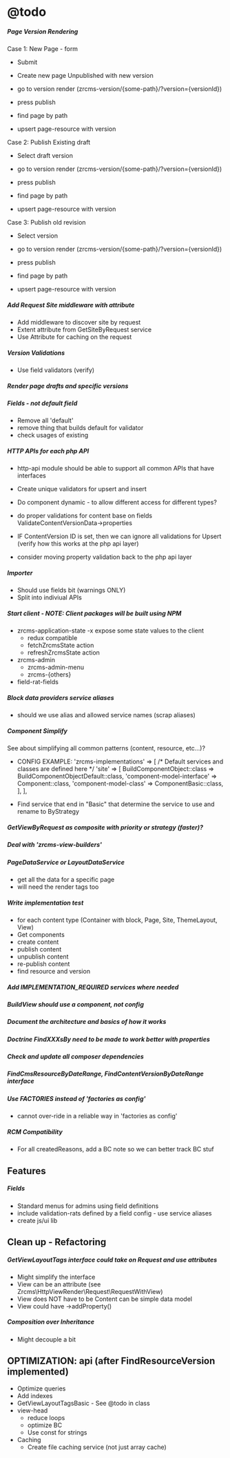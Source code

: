 @todo
=====

##### Page Version Rendering

Case 1: New Page - form 

- Submit
- Create new page Unpublished with new version

- go to version render (zrcms-version/{some-path}/?version={versionId})
- press publish
- find page by path
- upsert page-resource with version
    
Case 2: Publish Existing draft

- Select draft version

- go to version render (zrcms-version/{some-path}/?version={versionId})
- press publish
- find page by path
- upsert page-resource with version
    
Case 3: Publish old revision

- Select version

- go to version render (zrcms-version/{some-path}/?version={versionId})
- press publish
- find page by path
- upsert page-resource with version

##### Add Request Site middleware with attribute

- Add middleware to discover site by request
- Extent attribute from GetSiteByRequest service
- Use Attribute for caching on the request

##### Version Validations

- Use field validators (verify)

##### Render page drafts and specific versions



##### Fields - not default field

- Remove all 'default'
- remove thing that builds default for validator
- check usages of existing

##### HTTP APIs for each php API

- http-api module should be able to support all common APIs that have interfaces
- Create unique validators for upsert and insert
- Do component dynamic - to allow different access for different types?

- do proper validations for content base on fields ValidateContentVersionData->properties
- IF ContentVersion ID is set, then we can ignore all validations for Upsert (verify how this works at the php api layer)
- consider moving property validation back to the php api layer

##### Importer 

- Should use fields bit (warnings ONLY)
- Split into indiviual APIs

##### Start client  - NOTE: Client packages will be built using NPM

- zrcms-application-state
    -x expose some state values to the client
    - redux compatible
    - fetchZrcmsState action
    - refreshZrcmsState action
- zrcms-admin
    - zrcms-admin-menu
    - zrcms-{others}
- field-rat-fields

##### Block data providers service aliases 

- should we use alias and allowed service names (scrap aliases)

##### Component Simplify 

See about simplifying all common patterns (content, resource, etc...)?

- CONFIG EXAMPLE:
    'zrcms-implementations' => [
        /* Default services and classes are defined here */
        'site' => [
            BuildComponentObject::class => BuildComponentObjectDefault::class,
            'component-model-interface' => Component::class,
            'component-model-class' => ComponentBasic::class,
        ],
    ],
    
- Find service that end in "Basic" that determine the service to use and rename to ByStrategy

##### GetViewByRequest as composite with priority or strategy (faster)?

##### Deal with 'zrcms-view-builders'

##### PageDataService or LayoutDataService

- get all the data for a specific page
- will need the render tags too

##### Write implementation test

- for each content type (Container with block, Page, Site, ThemeLayout, View)
- Get components
- create content
- publish content
- unpublish content
- re-publish content
- find resource and version
    
##### Add IMPLEMENTATION_REQUIRED services where needed 

##### BuildView should use a component, not config
    
##### Document the architecture and basics of how it works

##### Doctrine FindXXXsBy need to be made to work better with properties
    
##### Check and update all composer dependencies

##### FindCmsResourceByDateRange, FindContentVersionByDateRange interface

#####  Use FACTORIES instead of 'factories as config'

- cannot over-ride in a reliable way in 'factories as config'

##### RCM Compatibility

- For all createdReasons, add a BC note so we can better track BC stuf
    
Features
--------

##### Fields  #####

- Standard menus for admins using field definitions
- include validation-rats defined by a field config - use service aliases
- create js/ui lib
    
Clean up - Refactoring
----------------------

##### GetViewLayoutTags interface could take on Request and use attributes #####

- Might simplify the interface
- View can be an attribute (see Zrcms\HttpViewRender\Request\RequestWithView)
- View does NOT have to be Content can be simple data model
- View could have ->addProperty()

##### Composition over Inheritance #####

- Might decouple a bit
    
    
OPTIMIZATION: api (after FindResourceVersion implemented)
---------------------------------------------------------

- Optimize queries
- Add indexes
- GetViewLayoutTagsBasic - See @todo in class
- view-head
    - reduce loops
    - optimize BC
    - Use const for strings
- Caching
    - Create file caching service (not just array cache)
